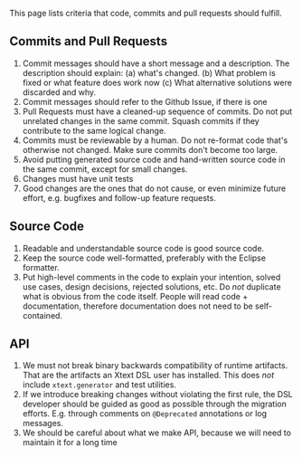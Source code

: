 This page lists criteria that code, commits and pull requests should fulfill.

## Commits and Pull Requests
 1. Commit messages should have a short message and a description. The description should explain: (a) what's changed. (b) What problem is fixed or what feature does work now (c) What alternative solutions were discarded and why.
 2. Commit messages should refer to the Github Issue, if there is one
 3. Pull Requests must have a cleaned-up sequence of commits. Do not put unrelated changes in the same commit. Squash commits if they contribute to the same logical change.
 4. Commits must be reviewable by a human. Do not re-format code that's otherwise not changed. Make sure commits don't become too large.
 5. Avoid putting generated source code and hand-written source code in the same commit, except for small changes. 
 6. Changes must have unit tests
 7. Good changes are the ones that do not cause, or even minimize future effort, e.g. bugfixes and follow-up feature requests. 

## Source Code
 1. Readable and understandable source code is good source code.
 2. Keep the source code well-formatted, preferably with the Eclipse formatter.
 3. Put high-level comments in the code to explain your intention, solved use cases, design decisions, rejected solutions, etc. Do *not* duplicate what is obvious from the code itself. People will read code + documentation, therefore documentation does not need to be self-contained. 

## API
 1. We must not break binary backwards compatibility of runtime artifacts. That are the artifacts an Xtext DSL user has installed. This does *not* include `xtext.generator` and test utilities.
 2. If we introduce breaking changes without violating the first rule, the DSL developer should be guided as good as possible through the migration efforts. E.g. through comments on `@Deprecated` annotations or log messages.
 3. We should be careful about what we make API, because we will need to maintain it for a long time
